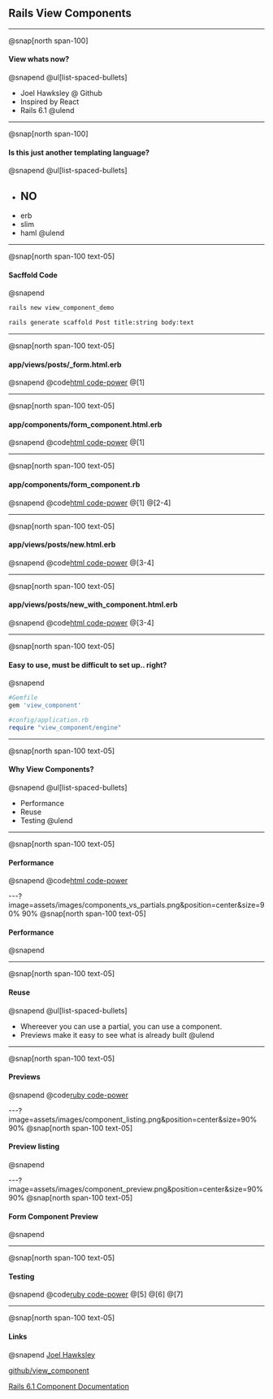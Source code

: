 ## Rails View Components

---
@snap[north span-100]
#### View whats now?
@snapend 
@ul[list-spaced-bullets]
- Joel Hawksley @ Github
- Inspired by React
- Rails 6.1
@ulend

--- 
@snap[north span-100]
#### Is this just another templating language?
@snapend
@ul[list-spaced-bullets]
- ## NO
- erb
- slim
- haml
@ulend

---
@snap[north span-100 text-05]
#### Sacffold Code
@snapend
```sh
rails new view_component_demo
```
```sh
rails generate scaffold Post title:string body:text
```

---
@snap[north span-100 text-05]
#### app/views/posts/_form.html.erb
@snapend
@code[html code-power](src/_form.html.erb)
@[1]

---
@snap[north span-100 text-05]
#### app/components/form_component.html.erb
@snapend
@code[html code-power](src/form_component.html.erb)
@[1]

---
@snap[north span-100 text-05]
#### app/components/form_component.rb
@snapend
@code[html code-power](src/form_component.rb)
@[1]
@[2-4]

---
@snap[north span-100 text-05]
#### app/views/posts/new.html.erb
@snapend
@code[html code-power](src/new.html.erb)
@[3-4]

---
@snap[north span-100 text-05]
#### app/views/posts/new_with_component.html.erb
@snapend
@code[html code-power](src/new_with_component.html.erb)
@[3-4]

---
@snap[north span-100 text-05]
#### Easy to use, must be difficult to set up.. right?
@snapend

```ruby
#Gemfile
gem 'view_component'
```

```ruby
#config/application.rb
require "view_component/engine"
```

---
@snap[north span-100 text-05]
#### Why View Components?
@snapend
@ul[list-spaced-bullets]
- Performance
- Reuse
- Testing
@ulend

---
@snap[north span-100 text-05]
#### Performance
@snapend
@code[html code-power](src/new_with_component_with_loop.html.erb)

---?image=assets/images/components_vs_partials.png&position=center&size=90% 90%
@snap[north span-100 text-05]
#### Performance
@snapend

---
@snap[north span-100 text-05]
#### Reuse
@snapend
@ul[list-spaced-bullets]
- Whereever you can use a partial, you can use a component.
- Previews make it easy to see what is already built
@ulend

---
@snap[north span-100 text-05]
#### Previews
@snapend
@code[ruby code-power](src/form_component_preview.rb)

---?image=assets/images/component_listing.png&position=center&size=90% 90%
@snap[north span-100 text-05]
#### Preview listing
@snapend

---?image=assets/images/component_preview.png&position=center&size=90% 90%
@snap[north span-100 text-05]
#### Form Component Preview
@snapend

---
@snap[north span-100 text-05]
#### Testing
@snapend
@code[ruby code-power](src/form_component_test.rb)
@[5]
@[6]
@[7]

---
@snap[north span-100 text-05]
#### Links
@snapend
[Joel Hawksley](https://hawksley.org)

[github/view_component](https://github.com/github/view_component)

[Rails 6.1 Component Documentation](https://edgeguides.rubyonrails.org/layouts_and_rendering.html#rendering-objects)